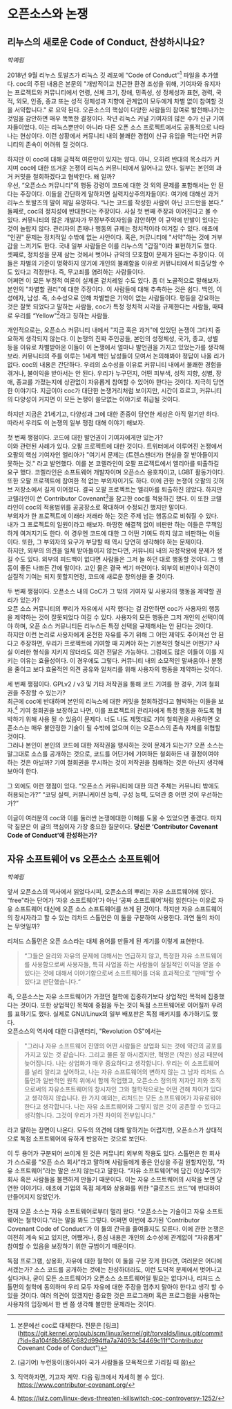 # 오픈소스와 논쟁

## 리누스의 새로운 Code of Conduct, 찬성하시나요?

_박예림_

2018년 9월 리누스 토발즈가 리눅스 깃 레포에 “Code of Conduct”[^1] 파일을 추가했다. coc의 주된 내용은 본문의 "개방적이고 친근한 환경 조성을 위해, 기여자와 유지자는 프로젝트와 커뮤니티에서 연령, 신체 크기, 장애, 민족성, 성 정체성과 표현, 경력, 국적, 외모, 인종, 종교 또는 성적 정체성과 지향에 관계없이 모두에게 차별 없이 참여할 것을 서약합니다." 로 요약 된다. 오픈소스의 핵심이 다양한 사람들의 참여로 발전해나가는 것임을 감안하면 매우 똑똑한 결정이다. 작년 리눅스 커널 기여자의 많은 수가 신규 기여자들이었다. 이는 리눅스뿐만이 아니라 다른 오픈 소스 프로젝트에서도 공통적으로 나타나는 현상이다. 이런 상황에서 커뮤니티 내의 불쾌한 경험이 신규 유입을 막는다면 커뮤니티의 존속이 어려워 질 것이다.
    
하지만 이 coc에 대해 긍적적 여론만이 있지는 않다. 아니, 오히려 반대의 목소리가 커지며 coc에 대한 뜨거운 논쟁이 리눅스 커뮤니티에서 일어나고 있다. 일부는 본인의 과거 커밋을 철회하겠다고 협박한다. 왜 일까?    
우선, “오픈소스 커뮤니티”의 행동 강령이 코드에 대한 것 외의 문제를 포함해서는 안 된다는 주장이다. 이들을 간단하게 말하자면 실력지상주의자들이다. 여기에 대해선 과거 리누스 토발즈의 말이 제일 유명하다. “나는 코드를 작성한 사람이 아닌 코드만을 본다.”    
둘째로, coc의 정치성에 반대한다는 주장이다. 사실 첫 번째 주장과 이어진다고 볼 수 있다. 커뮤니티의 많은 개발자가 무정부주의자임을 감안하면 이 규약에 반발이 있다는 것이 놀랍지 않다. 관리자의 존재나 행동의 규제는 정치적이라 여겨질 수 있다. 애초에 "인권" 문제는 정치적일 수밖에 없는 사안이다. 혹은, 커뮤니티에 "서약"하는 것에 거부감을 느끼기도 한다. 국내 일부 사람들은 이를 리누스의 "갑질"이라 표현하기도 했다.    
셋째로, 정치성을 문제 삼는 것에서 벗어나 규약의 모호함이 문제가 된다는 주장이다. 이들은 차별의 기준이 명확하지 않기에 개인의 불쾌함을 이유로 커뮤니티에서 퇴출당할 수도 있다고 걱정한다. 즉, 무고죄를 염려하는 사람들이다.    
어쩌면 이 모든 부정적 여론이 실제론 겉치레일 수도 있다. 좀 더 노골적으로 말해보자. 본인의 "차별할 권리"에 대한 주장이다. 이 사람들에 대해 추측하는 것은 쉽다. 백인, 이성애자, 남성. 즉, 소수성으로 인해 차별받은 기억이 없는 사람들이다. 평등을 강요하는 것은 잘못 되었다고 말하는 사람들, coc가 특정 정치적 시각을 규제한다는 사람들, 때때로 우리를 “Yellow"[^2]라고 칭하는 사람들.

개인적으로는, 오픈소스 커뮤니티 내에서 "지금 혹은 과거"에 있었던 논쟁이 그다지 중요하게 생각되지 않는다. 이 논쟁의 진짜 주인공들, 본인의 성정체성, 국가, 종교, 성별 등을 이유로 차별받아온 이들이 이 논쟁에서 얼마나 발언권을 가지고 있었는가를 생각해보라. 커뮤니티의 주를 이루는 1세계 백인 남성들이 모여서 논의해봐야 정답이 나올 리가 없다. coc의 내용은 간단하다. 우리의 소수성을 이유로 커뮤니티 내에서 불쾌한 경험을 겪거나, 불이익을 받아서는 안 된다. 우리가 누구던지, 어떤 피부색, 성적 지향, 성별, 장애, 종교를 가졌는지에 상관없이 자유롭게 참여할 수 있어야 한다는 것이다. 지극히 당연한 이야기다. 지금이야 coc가 대단한 논쟁거리처럼 보이지만, 시간이 흐르고, 커뮤니티의 다양성이 커지면 이 모든 논쟁이 쓸모없는 이야기로 취급될 것이다.

하지만 지금은 21세기고, 다양성과 그에 대한 존중이 당연한 세상은 아직 멀기만 하다. 따라서 우리도 이 논쟁의 일부 쟁점 대해 이야기 해보자.

첫 번째 쟁점이다. 코드에 대한 발언권이 기여자에게만 있는가?    
이와 관련된 사례가 있다. 오팔 프로젝트에 대한 것이다. 트위터에서 이루어진 논쟁에서 오팔의 핵심 기여자인 엘리아가 "여기서 문제는 \(트렌스젠더가\) 현실을 잘 받아들이지 못하는 것." 라고 발언했다. 이를 본 코렐라인이 오팔 프로젝트에서 엘리아를 퇴출하길 요구 했다. 코렐라인은 소프트웨어 개발자이며 오픈소스 옹호자이고, LGBT 활동가이다. 또한 오팔 프로젝트에 참여한 적 없는 부외자이기도 하다. 이에 관한 논쟁이 오팔의 깃허브 저장소에서 길게 이어졌다. 결국 오팔 프로젝트는 엘리아를 퇴출하진 않았다. 하지만 코렐라인이 쓴 Contributor Covenant[^3]을 참고한 coc를 적용하긴 했다. 이 또한 코렐라인이 coc의 적용범위를 공공장소로 확대하며 수정되긴 했지만 말이다.    
부외자가 한 프로젝트에 이래라 저래라 하는 것은 주제 넘는 행동으로 비춰질 수 있다. 내가 그 프로젝트의 일원이라고 해보자. 마땅한 해결책 없이 비판만 하는 이들은 무책임하게 여겨지기도 한다. 이 경우엔 코드에 대한 그 어떤 기여도 하지 않고 비판하는 이들이다. 또한, 그 부외자의 요구가 부당할 때 역시 당연히 생각해야 하는 문제이다.    
하지만, 외부의 의견을 일체 받아들이지 않는다면, 커뮤니티 내의 자정작용에 문제가 생길 수도 있다. 외부의 피드백이 없다면 사람들은 그저 늘 하던 대로 행동할 것이다. 그 행동이 좋든 나쁘든 간에 말이다. 고인 물은 결국 썩기 마련이다. 외부의 비판이나 의견이 실질적 기여는 되지 못할지언정, 코드에 새로운 창의성을 줄 것이다.

두 번째 쟁점이다. 오픈소스 내의 CoC가 그 밖의 기여자 및 사용자의 행동을 제약할 권리가 있는가?    
오픈 소스 커뮤니티의 뿌리가 자유에서 시작 했다는 걸 감안하면 coc가 사용자의 행동을 제약하는 것이 잘못되었다 여길 수 있다. 사용자의 모든 행동은 그저 개인의 선택이여야 하며, 오픈 소스 커뮤니티든 리누스든 특정 선택을 규제해서는 안 된다는 것이다.    
하지만 이런 논리로 사용자에게 온전한 자유를 주기 위해 그 어떤 제약도 주어져선 안 된다고 주장하면, 우리가 프로젝트에 기여할 때 지켜야 하는 기본적인 형식은 어떤가? 사실 이러한 형식을 지키지 않더라도 의견 전달은 가능하다. 그럼에도 많은 이들이 이를 지키는 이유는 효율성이다. 이 경우에도 그렇다. 커뮤니티 내의 소모적인 말싸움이나 분쟁을 줄이고 보다 효율적인 의견 공유와 일처리를 위해 사용자의 행동을 제약하는 것이다.

세 번째 쟁점이다. GPLv2 / v3 및 기타 저작권을 통해 코드 기여를 한 경우, 기여 철회권을 주장할 수 있는가?    
최근에 coc에 반대하며 본인의 리눅스에 대한 커밋을 철회하겠다고 협박하는 이들을 보자.[^4] 기여 철회권을 보장하고 나면, 이를 프로젝트의 관리자에게 특정 행동을 하도록 협박하기 위해 사용 될 수 있음이 문제다. 너도 나도 제멋대로 기여 철회권을 사용하면 오픈소스는 매우 불안정한 기술이 될 수밖에 없으며 이는 오픈소스의 존속 자체를 위협할 것이다.    
그러나 본인이 본인의 코드에 대한 저작권을 행사하는 것이 문제가 되는가? 오픈 소스는 말그대로 소스를 공개하는 것으로, 코드를 어딘가에 기여하든 철회하든 내 결정이여야 하는 것은 아닐까? 기여 철회권을 무시하는 것이 저작권을 침해하는 것은 아닌지 생각해 보아야 한다.

그 외에도 이런 쟁점이 있다. “오픈소스 커뮤니티에 대한 의견 주체는 커뮤니티 밖에도 허용되는가?” “코딩 실력, 커뮤니케이션 능력, 구성 능력, 도덕관 중 어떤 것이 우선하는가?”

이글이 여러분의 coc와 이를 둘러싼 논쟁에대한 이해를 도울 수 있었으면 좋겠다. 마지막 질문은 이 글의 핵심이자 가장 중요한 질문이다. 
__당신은 ‘Contributor Covenant Code of Conduct’에 찬성하는가?__

[^1]: 본문에선 coc로 대체한다. 전문은 [링크](https://git.kernel.org/pub/scm/linux/kernel/git/torvalds/linux.git/commit/?id=8a104f8b5867c682d994ffa7a74093c54469c11f"Contributor Covenant Code of Conduct")    
[^2]: (금기어) 누런둥이(동아시아 국가 사람들을 모욕적으로 가리킬 때 씀)    
[^3]: 직역하자면, 기고자 계약. 다음 링크에서 자세히 볼 수 있다. <https://www.contributor-covenant.org/>    
[^4]: <https://lulz.com/linux-devs-threaten-killswitch-coc-controversy-1252/>    

## 자유 소프트웨어 vs 오픈소스 소프트웨어

_박예림_

앞서 오픈소스의 역사에서 읽었다시피, 오픈소스의 뿌리는 자유 소프트웨어에 있다. “free"라는 단어가 ‘자유 소프트웨어’가 아닌 ‘공짜 소프트웨어’처럼 읽힌다는 이유로 자유 소프트웨어 대신에 오픈 소스 소프트웨어를 쓰게 된 것이다. 하지만 자유 소프트웨어의 창시자라고 할 수 있는 리차드 스톨먼은 이 둘을 구분하여 사용한다. 과연 둘의 차이는 무엇일까?

리처드 스톨먼은 오픈 소스라는 대체 용어를 만들게 된 계기를 이렇게 표현한다.

> “그들은 윤리와 자유의 문제에 대해서는 언급하지 않고, 특정한 자유 소프트웨어를 사용함으로써 사용자들, 특히 사업을 하는 사람들이 실질적인 이익을 얻을 수 있다는 것에 대해서 이야기함으로써 소프트웨어를 더욱 효과적으로 “판매”할 수 있다고 판단했습니다.“

즉, 오픈소스는 자유 소프트웨어가 가졌던 철학에 집중하기보다 상업적인 목적에 집중했다는 것이다. 또한 상업적인 목적에 중점을 두는 것이 독점 소프트웨어로 이어질까 우려를 표하기도 했다. 실제로 GNU/Linux의 일부 배포판은 독점 패키지를 추가하기도 했다.    
오픈소스의 역사에 대한 다큐멘터리, "Revolution OS"에서는

> "그러나 자유 소프트웨어 진영의 어떤 사람들은 상업화 되는 것에 약간의 공포를 가지고 있는 것 같습니다. 그리고 물론 잘 아시겠지만, 혁명은 \(작은\) 성공 때문에 늦어집니다. 나는 상업화가 매우 중요하다고 생각합니다. 우리는 이 소프트웨어를 널리 알리고 싶어하고, 나는 자유 소프트웨어의 변하지 않는 그 남자 리처드 스톨먼과 일반적인 원칙 위에서 함께 작업했고, 오픈소스 정의의 저자인 저와 조직으로써의 자유소프트웨어의 창시자인 그와 철학적으로는 어떤 견해 차이가 있다고 생각하지 않습니다. 한 가지 예외는, 리처드는 모든 소프트웨어가 자유로워야 한다고 생각합니다. 나는 자유 소프트웨어와 그렇지 않은 것이 공존할 수 있다고 생각합니다. 그것이 우리가 가진 차이의 전부입니다."

라고 말하는 장면이 나온다. 모두의 의견에 대해 말하기는 어렵지만, 오픈소스가 상대적으로 독점 소프트웨어에 유하게 반응하는 것으로 보인다.

이 두 용어가 구분되어 쓰이게 된 것은 커뮤니티 외부의 작용도 있다. 스톨먼은 한 회사가 스스로를 “오픈 소스 회사”라고 말하며 사람들에게 좋은 인상을 주길 원할지언정, “자유 소프트웨어”라는 말은 쓰지 않는다고 말한다. “자유 소프트웨어”에 담긴 이상주의가 회사 혹은 사람들을 불편하게 만들기 때문이다. 이는 자유 소프트웨어의 시작을 보면 당연한 이야기다. 애초에 기업의 독점 체계와 상용화를 위한 “클로즈드 코드“에 반대하여 만들어지지 않았던가.

현재 오픈 소스는 자유 소프트웨어로부터 멀리 왔다. “오픈소스는 기술이고 자유 소프트웨어는 철학이다.”라는 말을 봐도 그렇다. 어쩌면 이번에 추가된 ‘Contributor Covenant Code of Conduct’가 이 둘의 간극을 줄여줄지도 모른다. 이에 관한 논쟁은 여전히 계속 되고 있지만, 어쨌거나, 중심 내용은 개인의 소수성에 관계없이 “자유롭게” 참여할 수 있음을 보장하기 위한 규범이기 때문이다.

독점 프로그램, 상용화, 자유에 대한 철학이 이 둘을 구분 짓게 한다면, 여러분은 어디에 서겠는가? 소스 코드를 공개하는 것에는 찬성하더라도, 이런 도덕적 문제에서 벗어나고 싶다거나, 굳이 모든 소프트웨어가 오픈소스 소프트웨어일 필요는 없다거나, 리처드 스톨먼의 철학에 동의하며 우리 모두 자유에 대한 주장을 멈추지 말아야 한다고 생각 할 수 있을 것이다. 여러 의견이 있겠지만 중요한 것은 프로그래머 혹은 프로그램을 사용하는 사용자의 입장에서 한 번 쯤 생각해 볼만한 문제라는 것이다.

